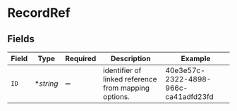 # RecordRef


## Fields

| Field                                                | Type                                                 | Required                                             | Description                                          | Example                                              |
| ---------------------------------------------------- | ---------------------------------------------------- | ---------------------------------------------------- | ---------------------------------------------------- | ---------------------------------------------------- |
| `ID`                                                 | **string*                                            | :heavy_minus_sign:                                   | identifier of linked reference from mapping options. | 40e3e57c-2322-4898-966c-ca41adfd23fd                 |